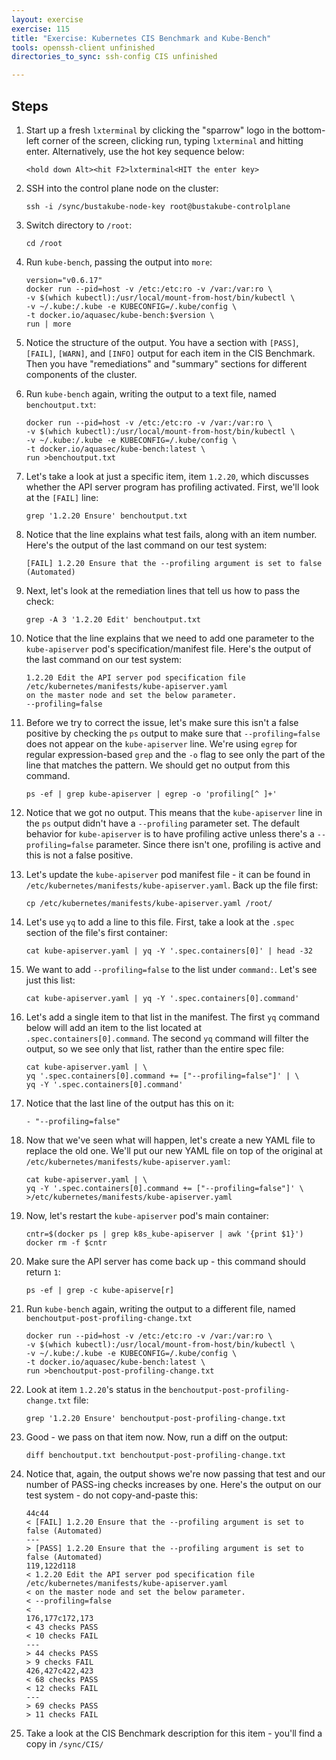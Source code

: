 ```yaml
---
layout: exercise
exercise: 115
title: "Exercise: Kubernetes CIS Benchmark and Kube-Bench"
tools: openssh-client unfinished
directories_to_sync: ssh-config CIS unfinished

---
```


## Steps

1. Start up a fresh `lxterminal` by clicking the "sparrow" logo in the bottom-left corner of the screen, clicking run, typing `lxterminal` and hitting enter. Alternatively, use the hot key sequence below:

    ```
    <hold down Alt><hit F2>lxterminal<HIT the enter key>
    ```

2. SSH into the control plane node on the cluster:

    ```shell
    ssh -i /sync/bustakube-node-key root@bustakube-controlplane
    ```

3. Switch directory to `/root`:

    ```shell
    cd /root
    ```

4. Run `kube-bench`, passing the output into `more`:

    ```shell
    version="v0.6.17"
    docker run --pid=host -v /etc:/etc:ro -v /var:/var:ro \
    -v $(which kubectl):/usr/local/mount-from-host/bin/kubectl \
    -v ~/.kube:/.kube -e KUBECONFIG=/.kube/config \
    -t docker.io/aquasec/kube-bench:$version \
    run | more
    ```

5. Notice the structure of the output.  You have a section with `[PASS]`, `[FAIL]`, `[WARN]`, and `[INFO]` output for each item in the CIS Benchmark. Then you have "remediations" and "summary" sections for different components of the cluster.

6. Run `kube-bench` again, writing the output to a text file, named `benchoutput.txt`:

    ```shell
    docker run --pid=host -v /etc:/etc:ro -v /var:/var:ro \
    -v $(which kubectl):/usr/local/mount-from-host/bin/kubectl \
    -v ~/.kube:/.kube -e KUBECONFIG=/.kube/config \
    -t docker.io/aquasec/kube-bench:latest \
    run >benchoutput.txt
    ```

7. Let's take a look at just a specific item, item `1.2.20`, which discusses whether the API server program has profiling activated. First, we'll look at the `[FAIL]` line:

    ```shell
    grep '1.2.20 Ensure' benchoutput.txt
    ```

8. Notice that the line explains what test fails, along with an item number. Here's the output of the last command on our test system:

    ```
    [FAIL] 1.2.20 Ensure that the --profiling argument is set to false (Automated)
    ```

9. Next, let's look at the remediation lines that tell us how to pass the check:

    ```shell
    grep -A 3 '1.2.20 Edit' benchoutput.txt
    ```

10. Notice that the line explains that we need to add one parameter to the `kube-apiserver` pod's specification/manifest file. Here's the output of the last command on our test system:

    ```
    1.2.20 Edit the API server pod specification file /etc/kubernetes/manifests/kube-apiserver.yaml
    on the master node and set the below parameter.
    --profiling=false
    ```

11. Before we try to correct the issue, let's make sure this isn't a false positive by checking the `ps` output to make sure that `--profiling=false` does not appear on the `kube-apiserver` line. We're using `egrep` for regular expression-based `grep` and the `-o` flag to see only the part of the line that matches the pattern. We should get no output from this command.

    ```shell
    ps -ef | grep kube-apiserver | egrep -o 'profiling[^ ]+'
    ```

12. Notice that we got no output. This means that the `kube-apiserver` line in the `ps` output didn't have a `--profiling` parameter set. The default behavior for `kube-apiserver` is to have profiling active unless there's a `--profiling=false` parameter. Since there isn't one, profiling is active and this is not a false positive.

13. Let's update the `kube-apiserver` pod manifest file - it can be found in `/etc/kubernetes/manifests/kube-apiserver.yaml`. Back up the file first:

    ```shell
    cp /etc/kubernetes/manifests/kube-apiserver.yaml /root/
    ```

14. Let's use `yq` to add a line to this file. First, take a look at the `.spec` section of the file's first container:

    ```shell
    cat kube-apiserver.yaml | yq -Y '.spec.containers[0]' | head -32
    ```

15. We want to add `--profiling=false` to the list under `command:`. Let's see just this list:

    ```shell
    cat kube-apiserver.yaml | yq -Y '.spec.containers[0].command'
    ```

16. Let's add a single item to that list in the manifest. The first `yq` command below will add an item to the list located at `.spec.containers[0].command`. The second `yq` command will filter the output, so we see only that list, rather than the entire spec file:

    ```shell
    cat kube-apiserver.yaml | \
    yq '.spec.containers[0].command += ["--profiling=false"]' | \
    yq -Y '.spec.containers[0].command'
    ```

17. Notice that the last line of the output has this on it:

    ```shell
    - "--profiling=false"
    ```

18. Now that we've seen what will happen, let's create a new YAML file to replace the old one. We'll put our new YAML file on top of the original at `/etc/kubernetes/manifests/kube-apiserver.yaml`:

    ```shell
    cat kube-apiserver.yaml | \
    yq -Y '.spec.containers[0].command += ["--profiling=false"]' \
    >/etc/kubernetes/manifests/kube-apiserver.yaml
    ```

19. Now, let's restart the `kube-apiserver` pod's main container:

    ```shell
    cntr=$(docker ps | grep k8s_kube-apiserver | awk '{print $1}')
    docker rm -f $cntr
    ```

20. Make sure the API server has come back up - this command should return `1`:

    ```shell
    ps -ef | grep -c kube-apiserve[r]
    ```

21. Run `kube-bench` again, writing the output to a different file, named `benchoutput-post-profiling-change.txt`

    ```shell
    docker run --pid=host -v /etc:/etc:ro -v /var:/var:ro \
    -v $(which kubectl):/usr/local/mount-from-host/bin/kubectl \
    -v ~/.kube:/.kube -e KUBECONFIG=/.kube/config \
    -t docker.io/aquasec/kube-bench:latest \
    run >benchoutput-post-profiling-change.txt
    ```

22. Look at item `1.2.20`'s status in the `benchoutput-post-profiling-change.txt` file:

    ```shell
    grep '1.2.20 Ensure' benchoutput-post-profiling-change.txt
    ```

23. Good - we pass on that item now. Now, run a diff on the output:

    ```shell
    diff benchoutput.txt benchoutput-post-profiling-change.txt
    ```

24. Notice that, again, the output shows we're now passing that test and our number of PASS-ing checks increases by one. Here's the output on our test system - do not copy-and-paste this:

    ```
    44c44
    < [FAIL] 1.2.20 Ensure that the --profiling argument is set to false (Automated)
    ---
    > [PASS] 1.2.20 Ensure that the --profiling argument is set to false (Automated)
    119,122d118
    < 1.2.20 Edit the API server pod specification file /etc/kubernetes/manifests/kube-apiserver.yaml
    < on the master node and set the below parameter.
    < --profiling=false
    <
    176,177c172,173
    < 43 checks PASS
    < 10 checks FAIL
    ---
    > 44 checks PASS
    > 9 checks FAIL
    426,427c422,423
    < 68 checks PASS
    < 12 checks FAIL
    ---
    > 69 checks PASS
    > 11 checks FAIL
    ```

25. Take a look at the CIS Benchmark description for this item - you'll find a copy in `/sync/CIS/`
